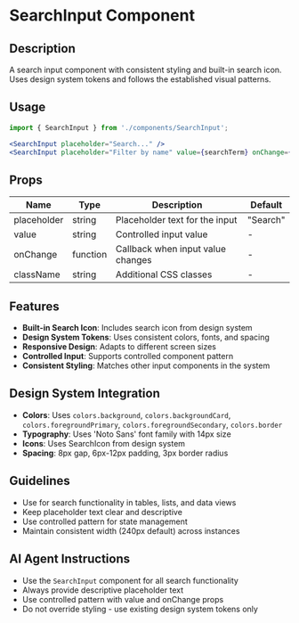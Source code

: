 # SearchInput Component

## Description
A search input component with consistent styling and built-in search icon. Uses design system tokens and follows the established visual patterns.

## Usage

```jsx
import { SearchInput } from './components/SearchInput';

<SearchInput placeholder="Search..." />
<SearchInput placeholder="Filter by name" value={searchTerm} onChange={setSearchTerm} />
```

## Props
| Name        | Type     | Description                                    | Default |
|-------------|----------|------------------------------------------------|---------|
| placeholder | string   | Placeholder text for the input                | "Search" |
| value       | string   | Controlled input value                         | -       |
| onChange    | function | Callback when input value changes             | -       |
| className   | string   | Additional CSS classes                         | -       |

## Features
- **Built-in Search Icon**: Includes search icon from design system
- **Design System Tokens**: Uses consistent colors, fonts, and spacing
- **Responsive Design**: Adapts to different screen sizes
- **Controlled Input**: Supports controlled component pattern
- **Consistent Styling**: Matches other input components in the system

## Design System Integration
- **Colors**: Uses `colors.background`, `colors.backgroundCard`, `colors.foregroundPrimary`, `colors.foregroundSecondary`, `colors.border`
- **Typography**: Uses 'Noto Sans' font family with 14px size
- **Icons**: Uses SearchIcon from design system
- **Spacing**: 8px gap, 6px-12px padding, 3px border radius

## Guidelines
- Use for search functionality in tables, lists, and data views
- Keep placeholder text clear and descriptive
- Use controlled pattern for state management
- Maintain consistent width (240px default) across instances

## AI Agent Instructions
- Use the `SearchInput` component for all search functionality
- Always provide descriptive placeholder text
- Use controlled pattern with value and onChange props
- Do not override styling - use existing design system tokens only 